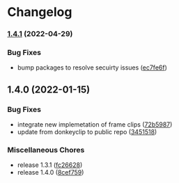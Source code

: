 # Changelog

### [1.4.1](https://www.github.com/donkeyclip/video-renderer/compare/v1.4.0...v1.4.1) (2022-04-29)


### Bug Fixes

* bump packages to resolve secuirty issues ([ec7fe6f](https://www.github.com/donkeyclip/video-renderer/commit/ec7fe6f2c3b6aefb63c541485583210babf8e427))

## 1.4.0 (2022-01-15)


### Bug Fixes

* integrate new implemetation of frame clips ([72b5987](https://www.github.com/donkeyclip/video-renderer/commit/72b598721f132f13e5189465f8ff73ac35dac3a9))
* update from donkeyclip to public repo ([3451518](https://www.github.com/donkeyclip/video-renderer/commit/34515182d1b92b74f956edbef3c973cf5bfff67f))


### Miscellaneous Chores

* release 1.3.1 ([fc26628](https://www.github.com/donkeyclip/video-renderer/commit/fc26628292a9d2af2f8a9749b9f59a7c365a3d5a))
* release 1.4.0 ([8cef759](https://www.github.com/donkeyclip/video-renderer/commit/8cef7590fc8e8a09f9b2c5e5378d325fc6afb0d8))
